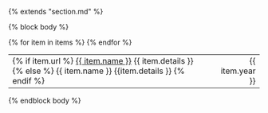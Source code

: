 {% extends "section.md" %}

{% block body %}
<table class="table table-hover">
{% for item in items %}
<tr>
  <td>
    {% if item.url %}
        <a href="{{ item.url }}">{{ item.name }}</a> {{ item.details }}
    {% else %}
        {{ item.name }} {{item.details }}
    {% endif %}
  </td>
  <td class='col-md-1' style='text-align:right;'>{{ item.year }}</td>
</tr>
{% endfor %}
</table>
{% endblock body %}
